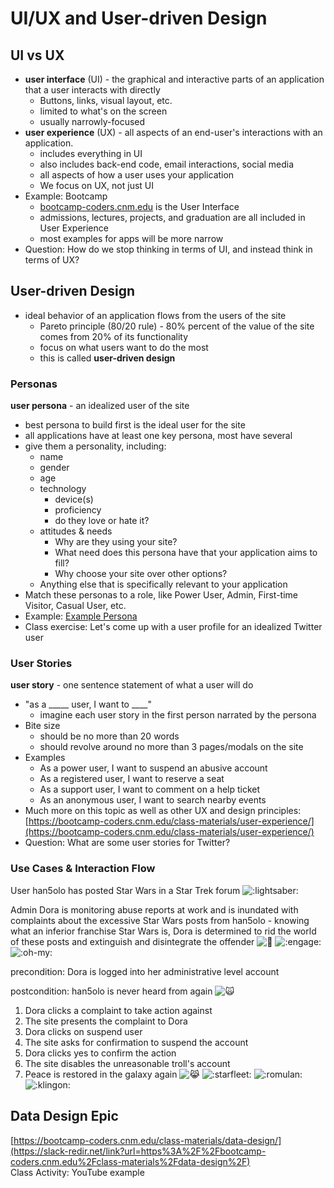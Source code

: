 # UI/UX and User-driven Design

## UI vs UX

-   **user interface**  (UI) - the graphical and interactive parts of an application that a user interacts with directly
    -   Buttons, links, visual layout, etc.
    -   limited to what's on the screen
    -   usually narrowly-focused
-   **user experience** (UX) - all aspects of an end-user's interactions with an application.
    -   includes everything in UI
    -   also includes back-end code, email interactions, social media
    -   all aspects of how a user uses your application
    -   We focus on UX, not just UI
-   Example: Bootcamp
    -   [bootcamp-coders.cnm.edu](https://slack-redir.net/link?url=http%3A%2F%2Fbootcamp-coders.cnm.edu%2F)  is the User Interface
    -   admissions, lectures, projects, and graduation are all included in User Experience
    -   most examples for apps will be more narrow
-   Question: How do we stop thinking in terms of UI, and instead think in terms of UX?

  

## User-driven Design

-   ideal behavior of an application flows from the users of the site
    -   Pareto principle (80/20 rule) - 80% percent of the value of the site comes from 20% of its functionality
    -   focus on what users want to do the most
    -   this is called  **user-driven design**

  

### Personas

**user persona** - an idealized user of the site

-   best persona to build first is the ideal user for the site
-   all applications have at least one key persona, most have several
-   give them a personality, including:
    -   name
    -   gender
    -   age
    -   technology
        -   device(s)
        -   proficiency
        -   do they love or hate it?
    -   attitudes & needs
        -   Why are they using your site?
        -   What need does this persona have that your application aims to fill?
        -   Why choose your site over other options?
    -   Anything else that is specifically relevant to your application
-   Match these personas to a role, like Power User, Admin, First-time Visitor, Casual User, etc.
-   Example:  [Example Persona](https://dribbble.com/shots/3052941-UX-Persona-for-Book-App)
-   Class exercise: Let's come up with a user profile for an idealized Twitter user

  

### User Stories

**user story**  - one sentence statement of what a user will do

-   "as a _____ user, I want to ____"
    -   imagine each user story in the first person narrated by the persona
-   Bite size
    -   should be no more than 20 words
    -   should revolve around no more than 3 pages/modals on the site
-   Examples
    -   As a power user, I want to suspend an abusive account
    -   As a registered user, I want to reserve a seat
    -   As a support user, I want to comment on a help ticket
    -   As an anonymous user, I want to search nearby events
-   Much more on this topic as well as other UX and design principles:  [https://bootcamp-coders.cnm.edu/class-materials/user-experience/](https://bootcamp-coders.cnm.edu/class-materials/user-experience/)
-   Question: What are some user stories for Twitter?

  

### Use Cases & Interaction Flow

User han5olo has posted Star Wars in a Star Trek forum  ![:lightsaber:](https://emoji.slack-edge.com/T053NFY3R/lightsaber/665c4a026bc26208.png)  
  
Admin Dora is monitoring abuse reports at work and is inundated with complaints about the excessive Star Wars posts from han5olo - knowing what an inferior franchise Star Wars is, Dora is determined to rid the world of these posts and extinguish and disintegrate the offender  ![:facepalm:](https://emoji.slack-edge.com/T053NFY3R/facepalm/bc5b4eebbeab8108.png)  ![:engage:](https://emoji.slack-edge.com/T053NFY3R/engage/60a35fd8f81e3b12.jpg)  ![:oh-my:](https://emoji.slack-edge.com/T053NFY3R/oh-my/8ebdb83665a0f58b.png)  
  
precondition: Dora is logged into her administrative level account  
  
postcondition: han5olo is never heard from again  ![:scream_cat:](https://a.slack-edge.com/production-standard-emoji-assets/10.2/apple-medium/1f640@2x.png)  

1.  Dora clicks a complaint to take action against
2.  The site presents the complaint to Dora
3.  Dora clicks on suspend user
4.  The site asks for confirmation to suspend the account
5.  Dora clicks yes to confirm the action
6.  The site disables the unreasonable troll's account
7.  Peace is restored in the galaxy again  ![:joy_cat:](https://a.slack-edge.com/production-standard-emoji-assets/10.2/apple-medium/1f639@2x.png)  ![:starfleet:](https://emoji.slack-edge.com/T053NFY3R/starfleet/e7e4a1c98548c66b.png)  ![:romulan:](https://emoji.slack-edge.com/T053NFY3R/romulan/90be0e0269ca4d8b.png)  ![:klingon:](https://emoji.slack-edge.com/T053NFY3R/klingon/2ed9f3c7bbeedbc7.png)

  

## Data Design Epic

[https://bootcamp-coders.cnm.edu/class-materials/data-design/](https://slack-redir.net/link?url=https%3A%2F%2Fbootcamp-coders.cnm.edu%2Fclass-materials%2Fdata-design%2F)  
Class Activity: YouTube example
